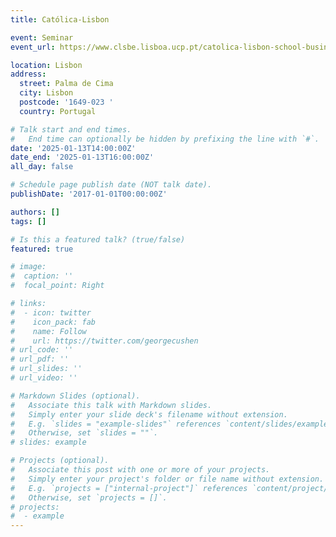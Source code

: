 ```yaml
---
title: Católica-Lisbon

event: Seminar
event_url: https://www.clsbe.lisboa.ucp.pt/catolica-lisbon-school-business-economics

location: Lisbon
address:
  street: Palma de Cima
  city: Lisbon
  postcode: '1649-023 '
  country: Portugal

# Talk start and end times.
#   End time can optionally be hidden by prefixing the line with `#`.
date: '2025-01-13T14:00:00Z'
date_end: '2025-01-13T16:00:00Z'
all_day: false

# Schedule page publish date (NOT talk date).
publishDate: '2017-01-01T00:00:00Z'

authors: []
tags: []

# Is this a featured talk? (true/false)
featured: true

# image:
#  caption: ''
#  focal_point: Right

# links:
#  - icon: twitter
#    icon_pack: fab
#    name: Follow
#    url: https://twitter.com/georgecushen
# url_code: ''
# url_pdf: ''
# url_slides: ''
# url_video: ''

# Markdown Slides (optional).
#   Associate this talk with Markdown slides.
#   Simply enter your slide deck's filename without extension.
#   E.g. `slides = "example-slides"` references `content/slides/example-slides.md`.
#   Otherwise, set `slides = ""`.
# slides: example

# Projects (optional).
#   Associate this post with one or more of your projects.
#   Simply enter your project's folder or file name without extension.
#   E.g. `projects = ["internal-project"]` references `content/project/deep-learning/index.md`.
#   Otherwise, set `projects = []`.
# projects:
#  - example
---
```

